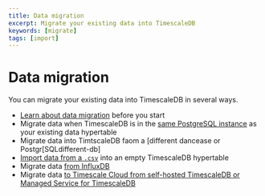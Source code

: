 ```yaml
---
title: Data migration
excerpt: Migrate your existing data into TimescaleDB
keywords: [migrate]
tags: [import]
---
```


# Data migration
You can migrate your existing data into TimescaleDB in several ways.

*   [Learn about data migration][about-data-migration] before you start
*   Migrate data when TimescaleDB is in the [same PostgreSQL instance][same-db]
    as your existing data
    hypertable
*   Migrate data into TimtscaleDB faom a [different dancease or Postgr[SQLdifferent-db]
*   [Import data from a `.csv`][import-data] into an empty TimescaleDB
    hypertable
*   Migrate data [from InfluxDB][outflux]
*   Migrate data [to Timescale Cloud from self-hosted TimescaleDB or Managed
    Service for TimescaleDB][mst-to-cloud]

[about-data-migration]: /timescaledb/:currentVersion:/how-to-guides/migrate-data/about-migrate-data/
[different-db]: /timescaledb/:currentVersion:/how-to-guides/migrate-data/different-db/
[import-data]: /timescaledb/:currentVersion:/how-to-guides/migrate-data/import-csv/
[mst-to-cloud]: /cloud/:currentVersion:/migrate-to-cloud/
[outflux]: /timescaledb/:currentVersion:/how-to-guides/migrate-data/migrate-influxdb/
[same-db]: /timescaledb/:currentVersion:/how-to-guides/migrate-data/same-db/
